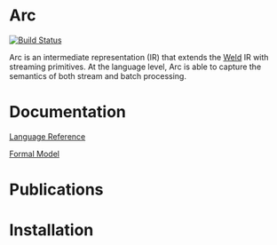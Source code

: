 # Arc

[![Build Status](https://travis-ci.org/cda-group/arc.svg?branch=master)](https://travis-ci.org/cda-group/arc/)

Arc is an intermediate representation (IR) that extends the [Weld](https://github.com/weld-project/weld) IR with streaming primitives. At the language level, Arc is able to capture the semantics of both stream and batch processing.

# Documentation

[Language Reference](docs/language.md)

[Formal Model](docs/model.md)

# Publications

# Installation
